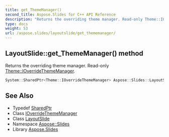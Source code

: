 ```yaml
---
title: get_ThemeManager()
second_title: Aspose.Slides for C++ API Reference
description: "Returns the overriding theme manager. Read-only Theme::IOverrideThemeManager."
type: docs
weight: 53
url: /aspose.slides/layoutslide/get_thememanager/
---
```

## LayoutSlide::get_ThemeManager() method


Returns the overriding theme manager. Read-only [Theme::IOverrideThemeManager](../../../aspose.slides.theme/ioverridethememanager/).

```cpp
System::SharedPtr<Theme::IOverrideThemeManager> Aspose::Slides::LayoutSlide::get_ThemeManager() override
```

## See Also

* Typedef [SharedPtr](../../../system/sharedptr/)
* Class [IOverrideThemeManager](../../../aspose.slides.theme/ioverridethememanager/)
* Class [LayoutSlide](../)
* Namespace [Aspose::Slides](../../)
* Library [Aspose.Slides](../../../)